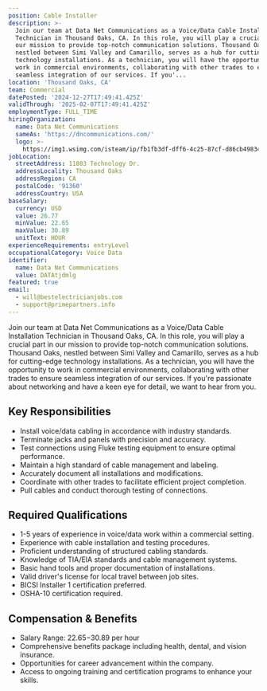 ```yaml
---
position: Cable Installer
description: >-
  Join our team at Data Net Communications as a Voice/Data Cable Installation
  Technician in Thousand Oaks, CA. In this role, you will play a crucial part in
  our mission to provide top-notch communication solutions. Thousand Oaks,
  nestled between Simi Valley and Camarillo, serves as a hub for cutting-edge
  technology installations. As a technician, you will have the opportunity to
  work in commercial environments, collaborating with other trades to ensure
  seamless integration of our services. If you'...
location: 'Thousand Oaks, CA'
team: Commercial
datePosted: '2024-12-27T17:49:41.425Z'
validThrough: '2025-02-07T17:49:41.425Z'
employmentType: FULL_TIME
hiringOrganization:
  name: Data Net Communications
  sameAs: 'https://dncommunications.com/'
  logo: >-
    https://img1.wsimg.com/isteam/ip/fb1fb3df-dff6-4c25-87cf-d86cb49834bd/logo/6a33dad7-451e-4204-ae39-ec25122c905e.jpg/:/rs=h:125
jobLocation:
  streetAddress: 11803 Technology Dr.
  addressLocality: Thousand Oaks
  addressRegion: CA
  postalCode: '91360'
  addressCountry: USA
baseSalary:
  currency: USD
  value: 26.77
  minValue: 22.65
  maxValue: 30.89
  unitText: HOUR
experienceRequirements: entryLevel
occupationalCategory: Voice Data
identifier:
  name: Data Net Communications
  value: DATAtjdmlg
featured: true
email:
  - will@bestelectricianjobs.com
  - support@primepartners.info
---
```




Join our team at Data Net Communications as a Voice/Data Cable Installation Technician in Thousand Oaks, CA. In this role, you will play a crucial part in our mission to provide top-notch communication solutions. Thousand Oaks, nestled between Simi Valley and Camarillo, serves as a hub for cutting-edge technology installations. As a technician, you will have the opportunity to work in commercial environments, collaborating with other trades to ensure seamless integration of our services. If you're passionate about networking and have a keen eye for detail, we want to hear from you.

## Key Responsibilities

- Install voice/data cabling in accordance with industry standards.
- Terminate jacks and panels with precision and accuracy.
- Test connections using Fluke testing equipment to ensure optimal performance.
- Maintain a high standard of cable management and labeling.
- Accurately document all installations and modifications.
- Coordinate with other trades to facilitate efficient project completion.
- Pull cables and conduct thorough testing of connections.

## Required Qualifications

- 1-5 years of experience in voice/data work within a commercial setting.
- Experience with cable installation and testing procedures.
- Proficient understanding of structured cabling standards.
- Knowledge of TIA/EIA standards and cable management systems.
- Basic hand tools and proper documentation of installations.
- Valid driver's license for local travel between job sites.
- BICSI Installer 1 certification preferred.
- OSHA-10 certification required.

## Compensation & Benefits

- Salary Range: $22.65-$30.89 per hour
- Comprehensive benefits package including health, dental, and vision insurance.
- Opportunities for career advancement within the company.
- Access to ongoing training and certification programs to enhance your skills.